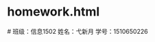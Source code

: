# homework.html
<!Doctype html>
<html>
<head>
<title>web应用开发技术</title>
</head>
<body>
<div>
# 班级：信息1502
姓名：弋新月
学号：1510650226
</div>
</body>
</html>
